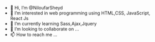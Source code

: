 - 👋 Hi, I’m @NiloufarSheyd
- 👀 I’m interested in web programming using HTML,CSS, JavaScript, React Js
- 🌱 I’m currently learning Sass,Ajax,Jquery
- 💞️ I’m looking to collaborate on ...
- 📫 How to reach me ...

<!---
NiloufarSheid/NiloufarSheid is a ✨ special ✨ repository because its `README.md` (this file) appears on your GitHub profile.
You can click the Preview link to take a look at your changes.
--->
